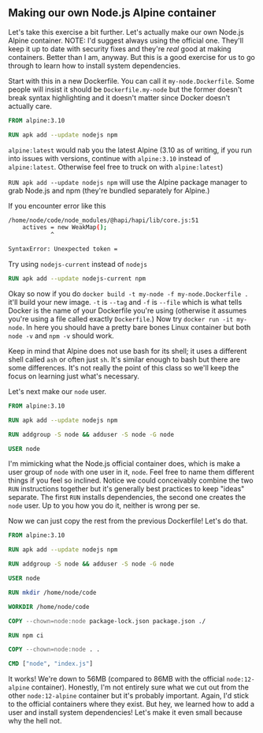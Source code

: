 ## Making our own Node.js Alpine container

Let's take this exercise a bit further. Let's actually make our own Node.js Alpine container. NOTE: I'd suggest always using the official one. They'll keep it up to date with security fixes and they're _real_ good at making containers. Better than I am, anyway. But this is a good exercise for us to go through to learn how to install system dependencies.

Start with this in a new Dockerfile. You can call it `my-node.Dockerfile`. Some people will insist it should be `Dockerfile.my-node` but the former doesn't break syntax highlighting and it doesn't matter since Docker doesn't actually care.

```dockerfile
FROM alpine:3.10

RUN apk add --update nodejs npm
```

`alpine:latest` would nab you the latest Alpine (3.10 as of writing, if you run into issues with versions, continue with `alpine:3.10` instead of `alpine:latest`. Otherwise feel free to truck on with `alpine:latest`)

`RUN apk add --update nodejs npm` will use the Alpine package manager to grab Node.js and npm (they're bundled separately for Alpine.)

If you encounter error like this

```bash
/home/node/code/node_modules/@hapi/hapi/lib/core.js:51
    actives = new WeakMap();                                                   // Active requests being processed
            ^

SyntaxError: Unexpected token =
```

Try using `nodejs-current` instead of `nodejs`

```dockerfile
RUN apk add --update nodejs-current npm
```

Okay so now if you do `docker build -t my-node -f my-node.Dockerfile .` it'll build your new image. `-t` is `--tag` and `-f` is `--file` which is what tells Docker is the name of your Dockerfile you're using (otherwise it assumes you're using a file called exactly `Dockerfile`.) Now try `docker run -it my-node`. In here you should have a pretty bare bones Linux container but both `node -v` and `npm -v` should work.

Keep in mind that Alpine does not use bash for its shell; it uses a different shell called `ash` or often just `sh`. It's similar enough to bash but there are some differences. It's not really the point of this class so we'll keep the focus on learning just what's necessary.

Let's next make our `node` user.

```dockerfile
FROM alpine:3.10

RUN apk add --update nodejs npm

RUN addgroup -S node && adduser -S node -G node

USER node
```

I'm mimicking what the Node.js official container does, which is make a user group of `node` with one user in it, `node`. Feel free to name them different things if you feel so inclined. Notice we could conceivably combine the two `RUN` instructions together but it's generally best practices to keep "ideas" separate. The first `RUN` installs dependencies, the second one creates the `node` user. Up to you how you do it, neither is wrong per se.

Now we can just copy the rest from the previous Dockerfile! Let's do that.

```dockerfile
FROM alpine:3.10

RUN apk add --update nodejs npm

RUN addgroup -S node && adduser -S node -G node

USER node

RUN mkdir /home/node/code

WORKDIR /home/node/code

COPY --chown=node:node package-lock.json package.json ./

RUN npm ci

COPY --chown=node:node . .

CMD ["node", "index.js"]
```

It works! We're down to 56MB (compared to 86MB with the official `node:12-alpine` container). Honestly, I'm not entirely sure what we cut out from the other `node:12-alpine` container but it's probably important. Again, I'd stick to the official containers where they exist. But hey, we learned how to add a user and install system dependencies! Let's make it even small because why the hell not.
